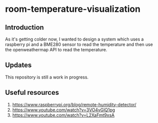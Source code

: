 # room-temperature-visualization

## Introduction

As it's getting colder now, I wanted to design a system which uses a raspberry pi and a BME280 sensor to read the temperature and then use the openweathermap API to read the temperature.

## Updates

This repository is still a work in progress.

## Useful resources

1. https://www.raspberrypi.org/blog/remote-humidity-detector/
2. https://www.youtube.com/watch?v=3VO4vGlQ1pg 
3. https://www.youtube.com/watch?v=L2XaFmt9xsA 
